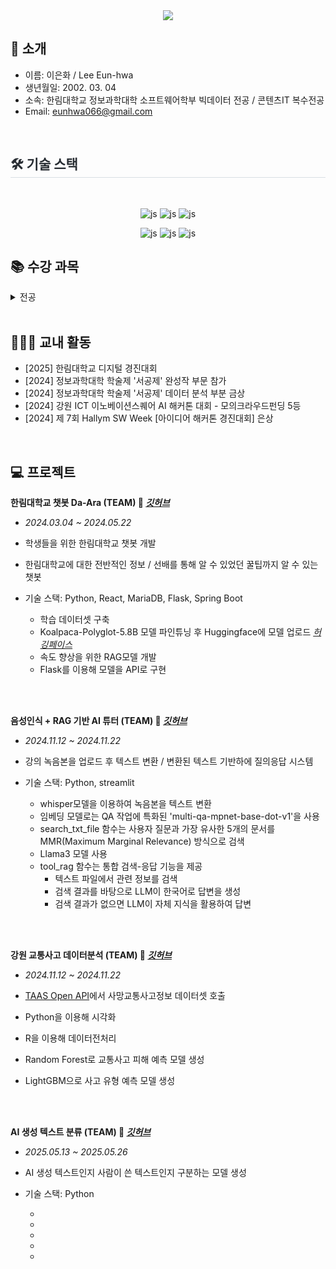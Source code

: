 <div align= "center">
<img src="https://capsule-render.vercel.app/api?type=waving&color=timeGradient&height=180&text=%20EUN-HWA's%20GitHub%20&animation=fadeIn&fontColor=000000&fontSize=60" />
</div>

##   🙌 소개
- 이름: 이은화 / Lee Eun-hwa
- 생년월일: 2002. 03. 04
- 소속: 한림대학교 정보과학대학 소프트웨어학부 빅데이터 전공 /  콘텐츠IT 복수전공
- Email: eunhwa066@gmail.com

<br>



<div style="text-align: left;">
    <h2 style="border-bottom: 1px solid #d8dee4; color: #282d33;"> 🛠️ 기술 스택 </h2> <br> 
    <div align="center">

![js](https://img.shields.io/badge/Python-3776AB?style=for-the-badge&logo=python&logoColor=white?style=for-the-badge&logo=JavaScript&logoColor=white) 
![js](https://img.shields.io/badge/R-276DC3?style=for-the-badge&logo=r&logoColor=white?style=for-the-badge&logo=JavaScript&logoColor=white)
![js](https://img.shields.io/badge/Java-ED8B00?style=for-the-badge&logo=openjdk&logoColor=white?style=for-the-badge&logo=JavaScript&logoColor=white)

![js](https://img.shields.io/badge/HTML-239120?style=for-the-badge&logo=html5&logoColor=white?style=for-the-badge&logo=JavaScript&logoColor=white)
![js](https://img.shields.io/badge/JavaScript-F7DF1E?style=for-the-badge&logo=JavaScript&logoColor=white?style=for-the-badge&logo=JavaScript&logoColor=white)
![js](https://img.shields.io/badge/CSS-239120?&style=for-the-badge&logo=css3&logoColor=white?style=for-the-badge&logo=JavaScript&logoColor=white)

</div>

    

## 📚 수강 과목
<details><summary>전공
</summary>


- 데이터베이스시스템
- 통신네트워크시스템
- 인공지능생체시스템개론
- 데이터사이언스기초
- 텍스트정보처리
- 소프트웨어특강II
- 소프트웨어특강I
- 소프트웨어공학
- 모바일프로그래밍
- 소프트웨어캡스톤디자인
- 파이썬과학프로그래밍기초
- 영상처리프로그래밍
- 머신러닝
- 컴퓨터구조
- 웹프로그래밍
- C프로그래밍
- 선형대수
- 이산구조론
- 자바프로그래밍II
- 자바프로그래밍I

</details>

<br>

## 👩🏻‍🎓 교내 활동
- [2025] 한림대학교 디지털 경진대회
- [2024] 정보과학대학 학술제 '서공제' 완성작 부문 참가
- [2024] 정보과학대학 학술제 '서공제' 데이터 분석 부분 금상
- [2024] 강원 ICT 이노베이션스퀘어 AI 해커톤 대회
      - 모의크라우드펀딩 5등
- [2024] 제 7회 Hallym SW Week [아이디어 해커톤 경진대회] 은상

<br>

## 💻 프로젝트

**한림대학교 챗봇 Da-Ara (TEAM) 🔎 _[깃허브](https://github.com/LeeEunHwaa/Hallym_Chat-bot)_**
- *2024.03.04 ~ 2024.05.22*

- 학생들을 위한 한림대학교 챗봇 개발

- 한림대학교에 대한 전반적인 정보 / 선배를 통해 알 수 있었던 꿀팁까지 알 수 있는 챗봇 

- 기술 스택: Python, React, MariaDB, Flask, Spring Boot

  - 학습 데이터셋 구축
  - Koalpaca-Polyglot-5.8B 모델 파인튜닝 후 Huggingface에 모델 업로드 _[허깅페이스](https://huggingface.co/EUNHWA11)_
  - 속도 향상을 위한 RAG모델 개발
  - Flask를 이용해 모델을 API로 구현


</br>
<br>

**음성인식 + RAG 기반 AI 튜터 (TEAM) 🔎 _[깃허브](https://github.com/LeeEunHwaa/Lecture_Tutor)_**
- *2024.11.12 ~ 2024.11.22*

- 강의 녹음본을 업로드 후 텍스트 변환 / 변환된 텍스트 기반하에 질의응답 시스템

- 기술 스택: Python, streamlit

  - whisper모델을 이용하여 녹음본을 텍스트 변환
  - 임베딩 모델로는 QA 작업에 특화된 'multi-qa-mpnet-base-dot-v1'을 사용
  - search_txt_file 함수는 사용자 질문과 가장 유사한 5개의 문서를 MMR(Maximum Marginal Relevance) 방식으로 검색
  - Llama3 모델 사용
  - tool_rag 함수는 통합 검색-응답 기능을 제공
      - 텍스트 파일에서 관련 정보를 검색
      - 검색 결과를 바탕으로 LLM이 한국어로 답변을 생성
      - 검색 결과가 없으면 LLM이 자체 지식을 활용하여 답변


</br>
<br>

**강원 교통사고 데이터분석 (TEAM) 🔎 _[깃허브](https://github.com/LeeEunHwaa/Traffic_Accident_Data_Analysis)_**

- *2024.11.12 ~ 2024.11.22*

- [TAAS Open API](https://opendata.koroad.or.kr/)에서 사망교통사고정보 데이터셋 호출
- Python을 이용해 시각화
- R을 이용해 데이터전처리
- Random Forest로 교통사고 피해 예측 모델 생성
- LightGBM으로 사고 유형 예측 모델 생성
<br>

<br>

**AI 생성 텍스트 분류 (TEAM) 🔎 _[깃허브](https://github.com/LeeEunHwaa/AI-Text-Classifier)_**
- *2025.05.13 ~ 2025.05.26*

- AI 생성 텍스트인지 사람이 쓴 텍스트인지 구분하는 모델 생성

- 기술 스택: Python

  - 
  - 
  - 
  - 
  - 


</br>









